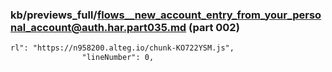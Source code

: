 ### kb/previews_full/flows__new_account_entry_from_your_personal_account@auth.har.part035.md (part 002)

```md
rl": "https://n958200.alteg.io/chunk-KO722YSM.js",
                "lineNumber": 0,
```

```
